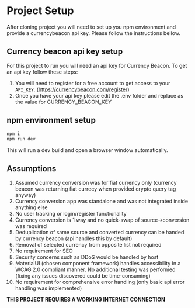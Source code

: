 # Project Setup
After cloning project you will need to set up you npm environment and provide a currencybeacon api key. Please follow the instructions bellow.

## Currency beacon api key setup
For this project to run you will need an api key for Currency Beacon. To get an api key follow these steps:
1. You will need to register for a free account to get access to your `API_KEY`. (https://currencybeacon.com/register)
2. Once you have your api key please edit the .env folder and replace <api key goes here> as the value for CURRENCY_BEACON_KEY

## npm environment setup
```bash
npm i
npm run dev
```
This will run a dev build and open a browser window automatically. 

## Assumptions
1. Assumed currency conversion was for fiat currency only (currency beacon was returning fiat currecy when provided crypto query tag anyway)
2. Currency conversion app was standalone and was not integrated inside anything else
3. No user tracking or login/register functionality
4. Currency conversion is 1 way and no quick-swap of source->conversion was required
5. Deduplication of same source and converted currency can be handed by currency beacon (api handles this by default)
6. Removal of selected currency from opposite list not required
7. No requirement for SEO
8. Security concerns such as DDoS would be handled by host
9. MaterialUI (chosen component framework) handles accessibility in a WCAG 2.0 compliant manner. No additional testing was performed (fixing any issues discovered could be time-consuming)
10. No requirement for comprehensive error handling (only basic api error handling was implemented)

**THIS PROJECT REQUIRES A WORKING INTERNET CONNECTION**
